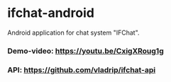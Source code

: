# ifchat-android
Android application for chat system "IFChat".<br>

### Demo-video: https://youtu.be/CxigXRoug1g
### API: https://github.com/vladrip/ifchat-api
